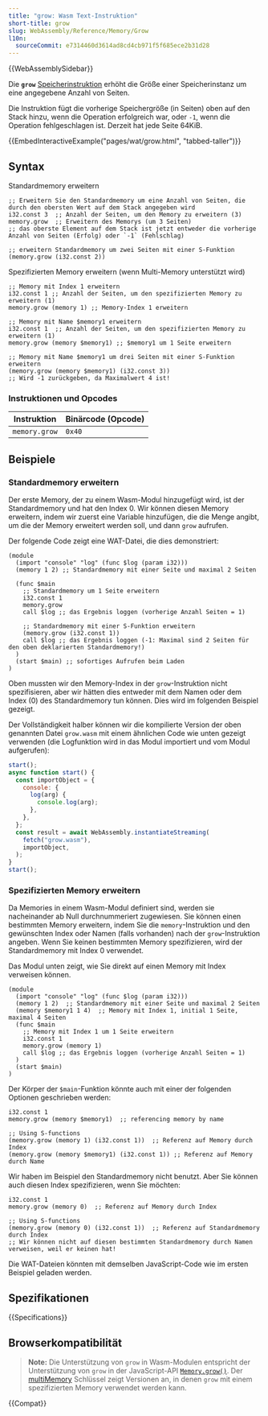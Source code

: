 ```yaml
---
title: "grow: Wasm Text-Instruktion"
short-title: grow
slug: WebAssembly/Reference/Memory/Grow
l10n:
  sourceCommit: e7314460d3614ad8cd4cb971f5f685ece2b31d28
---
```


{{WebAssemblySidebar}}

Die **`grow`** [Speicherinstruktion](/de/docs/WebAssembly/Reference/Memory) erhöht die Größe einer Speicherinstanz um eine angegebene Anzahl von Seiten.

Die Instruktion fügt die vorherige Speichergröße (in Seiten) oben auf den Stack hinzu, wenn die Operation erfolgreich war, oder `-1`, wenn die Operation fehlgeschlagen ist. Derzeit hat jede Seite 64KiB.

{{EmbedInteractiveExample("pages/wat/grow.html", "tabbed-taller")}}

## Syntax

Standardmemory erweitern

```wasm
;; Erweitern Sie den Standardmemory um eine Anzahl von Seiten, die durch den obersten Wert auf dem Stack angegeben wird
i32.const 3  ;; Anzahl der Seiten, um den Memory zu erweitern (3)
memory.grow  ;; Erweitern des Memorys (um 3 Seiten)
;; das oberste Element auf dem Stack ist jetzt entweder die vorherige Anzahl von Seiten (Erfolg) oder `-1` (Fehlschlag)

;; erweitern Standardmemory um zwei Seiten mit einer S-Funktion
(memory.grow (i32.const 2))
```

Spezifizierten Memory erweitern (wenn Multi-Memory unterstützt wird)

```wasm
;; Memory mit Index 1 erweitern
i32.const 1 ;; Anzahl der Seiten, um den spezifizierten Memory zu erweitern (1)
memory.grow (memory 1) ;; Memory-Index 1 erweitern

;; Memory mit Name $memory1 erweitern
i32.const 1  ;; Anzahl der Seiten, um den spezifizierten Memory zu erweitern (1)
memory.grow (memory $memory1) ;; $memory1 um 1 Seite erweitern

;; Memory mit Name $memory1 um drei Seiten mit einer S-Funktion erweitern
(memory.grow (memory $memory1) (i32.const 3))
;; Wird -1 zurückgeben, da Maximalwert 4 ist!
```

### Instruktionen und Opcodes

| Instruktion   | Binärcode (Opcode) |
| ------------- | ------------------ |
| `memory.grow` | `0x40`             |

## Beispiele

### Standardmemory erweitern

Der erste Memory, der zu einem Wasm-Modul hinzugefügt wird, ist der Standardmemory und hat den Index 0. Wir können diesen Memory erweitern, indem wir zuerst eine Variable hinzufügen, die die Menge angibt, um die der Memory erweitert werden soll, und dann `grow` aufrufen.

Der folgende Code zeigt eine WAT-Datei, die dies demonstriert:

```wasm
(module
  (import "console" "log" (func $log (param i32)))
  (memory 1 2) ;; Standardmemory mit einer Seite und maximal 2 Seiten

  (func $main
    ;; Standardmemory um 1 Seite erweitern
    i32.const 1
    memory.grow
    call $log ;; das Ergebnis loggen (vorherige Anzahl Seiten = 1)

    ;; Standardmemory mit einer S-Funktion erweitern
    (memory.grow (i32.const 1))
    call $log ;; das Ergebnis loggen (-1: Maximal sind 2 Seiten für den oben deklarierten Standardmemory!)
  )
  (start $main) ;; sofortiges Aufrufen beim Laden
)
```

Oben mussten wir den Memory-Index in der `grow`-Instruktion nicht spezifisieren, aber wir hätten dies entweder mit dem Namen oder dem Index (0) des Standardmemory tun können. Dies wird im folgenden Beispiel gezeigt.

Der Vollständigkeit halber können wir die kompilierte Version der oben genannten Datei `grow.wasm` mit einem ähnlichen Code wie unten gezeigt verwenden (die Logfunktion wird in das Modul importiert und vom Modul aufgerufen):

```js
start();
async function start() {
  const importObject = {
    console: {
      log(arg) {
        console.log(arg);
      },
    },
  };
  const result = await WebAssembly.instantiateStreaming(
    fetch("grow.wasm"),
    importObject,
  );
}
start();
```

### Spezifizierten Memory erweitern

Da Memories in einem Wasm-Modul definiert sind, werden sie nacheinander ab Null durchnummeriert zugewiesen. Sie können einen bestimmten Memory erweitern, indem Sie die `memory`-Instruktion und den gewünschten Index oder Namen (falls vorhanden) nach der `grow`-Instruktion angeben. Wenn Sie keinen bestimmten Memory spezifizieren, wird der Standardmemory mit Index 0 verwendet.

Das Modul unten zeigt, wie Sie direkt auf einen Memory mit Index verweisen können.

```wasm
(module
  (import "console" "log" (func $log (param i32)))
  (memory 1 2)  ;; Standardmemory mit einer Seite und maximal 2 Seiten
  (memory $memory1 1 4)  ;; Memory mit Index 1, initial 1 Seite, maximal 4 Seiten
  (func $main
    ;; Memory mit Index 1 um 1 Seite erweitern
    i32.const 1
    memory.grow (memory 1)
    call $log ;; das Ergebnis loggen (vorherige Anzahl Seiten = 1)
  )
  (start $main)
)
```

Der Körper der `$main`-Funktion könnte auch mit einer der folgenden Optionen geschrieben werden:

```wasm
i32.const 1
memory.grow (memory $memory1)  ;; referencing memory by name

;; Using S-functions
(memory.grow (memory 1) (i32.const 1))  ;; Referenz auf Memory durch Index
(memory.grow (memory $memory1) (i32.const 1)) ;; Referenz auf Memory durch Name
```

Wir haben im Beispiel den Standardmemory nicht benutzt. Aber Sie können auch diesen Index spezifizieren, wenn Sie möchten:

```wasm
i32.const 1
memory.grow (memory 0)  ;; Referenz auf Memory durch Index

;; Using S-functions
(memory.grow (memory 0) (i32.const 1))  ;; Referenz auf Standardmemory durch Index
;; Wir können nicht auf diesen bestimmten Standardmemory durch Namen verweisen, weil er keinen hat!
```

Die WAT-Dateien könnten mit demselben JavaScript-Code wie im ersten Beispiel geladen werden.

## Spezifikationen

{{Specifications}}

## Browserkompatibilität

> **Note:** Die Unterstützung von `grow` in Wasm-Modulen entspricht der Unterstützung von `grow` in der JavaScript-API [`Memory.grow()`](/de/docs/WebAssembly/JavaScript_interface/Memory/grow).
> Der [multiMemory](#webassembly.multimemory) Schlüssel zeigt Versionen an, in denen `grow` mit einem spezifizierten Memory verwendet werden kann.

{{Compat}}
